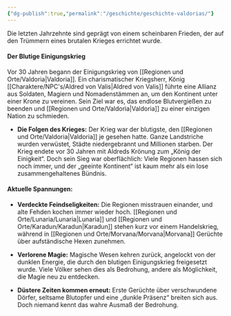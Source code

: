```yaml
---
{"dg-publish":true,"permalink":"/geschichte/geschichte-valdorias/"}
---
```


Die letzten Jahrzehnte sind geprägt von einem scheinbaren Frieden, der auf den Trümmern eines brutalen Krieges errichtet wurde.

#### **Der Blutige Einigungskrieg**

Vor 30 Jahren begann der Einigungskrieg von [[Regionen und Orte/Valdoria\|Valdoria]]. Ein charismatischer Kriegsherr, König [[Charaktere/NPC's/Aldred von Valis\|Aldred von Valis]] führte eine Allianz aus Soldaten, Magiern und Nomadenstämmen an, um den Kontinent unter einer Krone zu vereinen. Sein Ziel war es, das endlose Blutvergießen zu beenden und [[Regionen und Orte/Valdoria\|Valdoria]] zu einer einzigen Nation zu schmieden.

- **Die Folgen des Krieges:** Der Krieg war der blutigste, den [[Regionen und Orte/Valdoria\|Valdoria]] je gesehen hatte. Ganze Landstriche wurden verwüstet, Städte niedergebrannt und Millionen starben. Der Krieg endete vor 30 Jahren mit Aldreds Krönung zum „König der Einigkeit“. Doch sein Sieg war oberflächlich: Viele Regionen hassen sich noch immer, und der „geeinte Kontinent“ ist kaum mehr als ein lose zusammengehaltenes Bündnis.


#### **Aktuelle Spannungen:**

- **Verdeckte Feindseligkeiten:** Die Regionen misstrauen einander, und alte Fehden kochen immer wieder hoch. [[Regionen und Orte/Lunaria/Lunaria\|Lunaria]] und [[Regionen und Orte/Karadun/Karadun\|Karadun]] stehen kurz vor einem Handelskrieg, während in [[Regionen und Orte/Morvana/Morvana\|Morvana]] Gerüchte über aufständische Hexen zunehmen.
    
- **Verlorene Magie:** Magische Wesen kehren zurück, angelockt von der dunklen Energie, die durch den blutigen Einigungskrieg freigesetzt wurde. Viele Völker sehen dies als Bedrohung, andere als Möglichkeit, die Magie neu zu entdecken.
    
- **Düstere Zeiten kommen erneut:** Erste Gerüchte über verschwundene Dörfer, seltsame Blutopfer und eine „dunkle Präsenz“ breiten sich aus. Doch niemand kennt das wahre Ausmaß der Bedrohung.